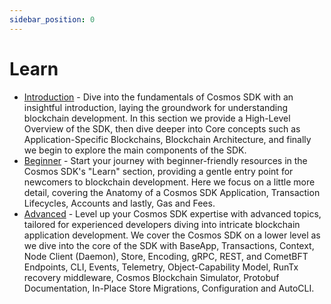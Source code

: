 ```yaml
---
sidebar_position: 0
---
```

# Learn

*   [Introduction](./intro/00-overview.md) -  Dive into the fundamentals of Cosmos SDK with an insightful introduction,
laying the groundwork for understanding blockchain development. In this section we provide a High-Level Overview of the SDK, then dive deeper into Core concepts such as Application-Specific Blockchains, Blockchain Architecture, and finally we begin to explore the main components of the SDK.
*   [Beginner](./beginner/00-app-anatomy.md) - Start your journey with beginner-friendly resources in the Cosmos SDK's "Learn"
section, providing a gentle entry point for newcomers to blockchain development. Here we focus on a little more detail, covering the Anatomy of a Cosmos SDK Application, Transaction Lifecycles, Accounts and lastly, Gas and Fees.
*   [Advanced](./advanced/00-baseapp.md) - Level up your Cosmos SDK expertise with advanced topics, tailored for experienced
developers diving into intricate blockchain application development. We cover the Cosmos SDK on a lower level as we dive into the core of the SDK with BaseApp, Transactions, Context, Node Client (Daemon), Store, Encoding, gRPC, REST, and CometBFT Endpoints, CLI, Events, Telemetry, Object-Capability Model, RunTx recovery middleware, Cosmos Blockchain Simulator, Protobuf Documentation, In-Place Store Migrations, Configuration and AutoCLI. 
